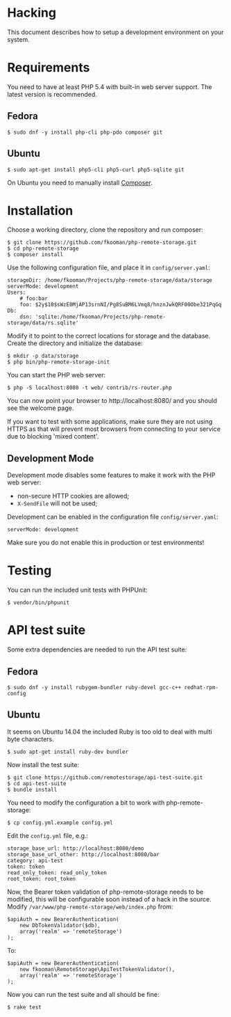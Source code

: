 # Hacking
This document describes how to setup a development environment on your 
system.

# Requirements
You need to have at least PHP 5.4 with built-in web server support. The 
latest version is recommended.

## Fedora

    $ sudo dnf -y install php-cli php-pdo composer git

## Ubuntu

    $ sudo apt-get install php5-cli php5-curl php5-sqlite git

On Ubuntu you need to manually install [Composer](https://getcomposer.org). 

# Installation
Choose a working directory, clone the repository and run composer:

    $ git clone https://github.com/fkooman/php-remote-storage.git
    $ cd php-remote-storage
    $ composer install

Use the following configuration file, and place it in `config/server.yaml`:

    storageDir: /home/fkooman/Projects/php-remote-storage/data/storage
    serverMode: development
    Users:
        # foo:bar
        foo: $2y$10$sWzE0MjAP13srnNI/Pg8SuBM6LVmq8/hnznJwkQRF00Obe321PqGq
    Db:
        dsn: 'sqlite:/home/fkooman/Projects/php-remote-storage/data/rs.sqlite'

Modify it to point to the correct locations for storage and the database. 
Create the directory and initialize the database:
    
    $ mkdir -p data/storage
    $ php bin/php-remote-storage-init

You can start the PHP web server:

    $ php -S localhost:8080 -t web/ contrib/rs-router.php

You can now point your browser to http://localhost:8080/ and you should see
the welcome page.

If you want to test with some applications, make sure they are not using
HTTPS as that will prevent most browsers from connecting to your service due
to blocking 'mixed content'.

## Development Mode
Development mode disables some features to make it work with the PHP 
web server:

* non-secure HTTP cookies are allowed;
* `X-SendFile` will not be used;

Development can be enabled in the configuration file `config/server.yaml`:
    
    serverMode: development

Make sure you do not enable this in production or test environments!

# Testing
You can run the included unit tests with PHPUnit:

    $ vendor/bin/phpunit

# API test suite
Some extra dependencies are needed to run the API test suite:

## Fedora

    $ sudo dnf -y install rubygem-bundler ruby-devel gcc-c++ redhat-rpm-config

## Ubuntu
It seems on Ubuntu 14.04 the included Ruby is too old to deal with multi byte
characters.

    $ sudo apt-get install ruby-dev bundler

Now install the test suite:

    $ git clone https://github.com/remotestorage/api-test-suite.git
    $ cd api-test-suite
    $ bundle install

You need to modify the configuration a bit to work with php-remote-storage:

    $ cp config.yml.example config.yml

Edit the `config.yml` file, e.g.:

    storage_base_url: http://localhost:8080/demo
    storage_base_url_other: http://localhost:8080/bar
    category: api-test
    token: token
    read_only_token: read_only_token
    root_token: root_token

Now, the Bearer token validation of php-remote-storage needs to be modified,
this will be configurable soon instead of a hack in the source. Modify
`/var/www/php-remote-storage/web/index.php` from:

    $apiAuth = new BearerAuthentication(
        new DbTokenValidator($db),
        array('realm' => 'remoteStorage')
    );

To:

    $apiAuth = new BearerAuthentication(
        new fkooman\RemoteStorage\ApiTestTokenValidator(),
        array('realm' => 'remoteStorage')
    );

Now you can run the test suite and all should be fine:

    $ rake test

